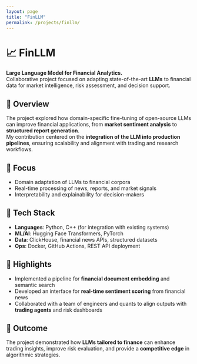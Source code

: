 ```yaml
---
layout: page
title: "FinLLM"
permalink: /projects/finllm/
---
```


# 📈 FinLLM

**Large Language Model for Financial Analytics.**  
Collaborative project focused on adapting state-of-the-art **LLMs** to financial data for market intelligence, risk assessment, and decision support.

## 🔹 Overview
The project explored how domain-specific fine-tuning of open-source LLMs can improve financial applications, from **market sentiment analysis** to **structured report generation**.  
My contribution centered on the **integration of the LLM into production pipelines**, ensuring scalability and alignment with trading and research workflows.

## 🔹 Focus
- Domain adaptation of LLMs to financial corpora  
- Real-time processing of news, reports, and market signals  
- Interpretability and explainability for decision-makers  

## 🔹 Tech Stack
- **Languages**: Python, C++ (for integration with existing systems)  
- **ML/AI**: Hugging Face Transformers, PyTorch  
- **Data**: ClickHouse, financial news APIs, structured datasets  
- **Ops**: Docker, GitHub Actions, REST API deployment  

## 🔹 Highlights
- Implemented a pipeline for **financial document embedding** and semantic search  
- Developed an interface for **real-time sentiment scoring** from financial news  
- Collaborated with a team of engineers and quants to align outputs with **trading agents** and risk dashboards  

## 🔹 Outcome
The project demonstrated how **LLMs tailored to finance** can enhance trading insights, improve risk evaluation, and provide a **competitive edge** in algorithmic strategies.
